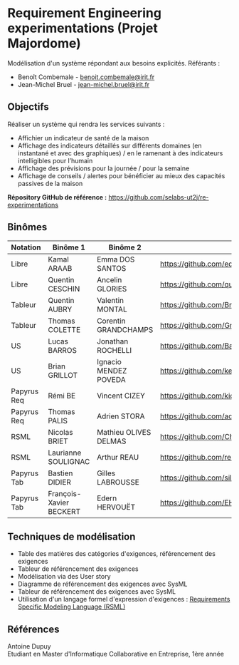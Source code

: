 # Requirement Engineering experimentations (Projet Majordome)

Modélisation d'un système répondant aux besoins explicités.
Référants :
- Benoît Combemale - benoit.combemale@irit.fr
- Jean-Michel Bruel - jean-michel.bruel@irit.fr

## Objectifs

Réaliser un système qui rendra les services suivants :
- Affichier un indicateur de santé de la maison
- Affichage des indicateurs détaillés sur différents domaines (en instantané et avec des graphiques) / en le ramenant à des indicateurs intelligibles pour l’humain
- Affichage des prévisions pour la journée / pour la semaine
- Affichage de conseils / alertes pour bénéficier au mieux des capacités passives de la maison

**Répository GitHub de référence :** https://github.com/selabs-ut2j/re-experimentations

## Binômes

| Notation | Binôme 1                | Binôme 2              | URL                                                                     |
|-------|-------------------------|-----------------------|-------------------------------------------------------------------------|
| Libre | Kamal ARAAB             | Emma DOS SANTOS       | https://github.com/edossantos241/RequirementEngineeringExperimentations |
| Libre | Quentin CESCHIN         | Ancelin GLORIES       | https://github.com/quentinceschin123456/re-experimentations             |
| Tableur | Quentin AUBRY           | Valentin MONTAL       | https://github.com/Breahkd46/ingenierie_sys                             |
| Tableur | Thomas COLETTE          | Corentin GRANDCHAMPS  | https://github.com/GrandchampsCorentin/re-experimentations              |
| US | Lucas BARROS            | Jonathan ROCHELLI     | https://github.com/Barros-Lucas/Alfred_Requirement                      |
| US | Brian GRILLOT           | Ignacio MENDEZ POVEDA | https://github.com/kebabvegan/TP_re-experimentation                     |
| Papyrus Req | Rémi BE                 | Vincent CIZEY         | https://github.com/kideisui/be_cizey_re-experimentations.git            |
| Papyrus Req | Thomas PALIS            | Adrien STORA          | https://github.com/adrienstora/alfred                                   |
| RSML | Nicolas BRIET           | Mathieu OLIVES DELMAS | https://github.com/ChiliChunk/re-experimentations                       |
| RSML | Laurianne SOULIGNAC     | Arthur REAU           | https://github.com/reauarthur/requirementAlfred.git                     |
| Papyrus Tab | Bastien DIDIER          | Gilles LABROUSSE      | https://github.com/silverspy/Sysml-table                                |
| Papyrus Tab | François-Xavier BECKERT | Edern HERVOUËT        | https://github.com/EHdyod/re-experimentations                           |

## Techniques de modélisation

- Table des matières des catégories d'exigences, référencement des exigences
- Tableur de référencement des exigences
- Modélisation via des User story
- Diagramme de référencement des exigences avec SysML
- Tableur de référencement des exigences avec SysML
- Utilisation d'un langage formel d'expression d'exigences : [Requirements Specific Modeling Language (RSML)](https://oatao.univ-toulouse.fr/22639/1/galinier_22639.pdf)

## Références

Antoine Dupuy  
Etudiant en Master d'Informatique Collaborative en Entreprise, 1ère année
